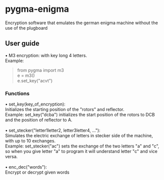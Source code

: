 # pygma-enigma
Encryption software that emulates the german enigma machine without the use of the plugboard

## User guide
• M3 encryption: with key long 4 letters. <br />
Example: <br />
>from pygma import m3 <br />
> e = m3() <br />
> e.set_key("acvt") <br />
### Functions
• set_key(key_of_encryption):<br />
Initializes the starting position of the "rotors" and reflector. <br />
Example: set_key("dcba") initializes the start position of the rotors to DCB and the position of reflector to A.<br />
<br />
• set_stecker("letter1letter2, letter3letter4, ..."):<br />
Simulates the electric exchange of letters in stecker side of the machine, with up to 10 exchanges.<br />
Example: set_stecker("ac") sets the exchange of the two letters "a" and "c", so when you give letter "a" to program it will understand letter "c" and vice versa.<br />
<br />
• enc_dec("words"):<br />
Encrypt or decrypt given words

